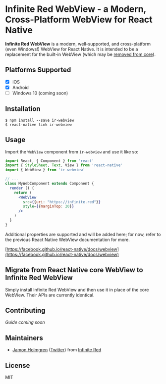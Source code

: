 # Infinite Red WebView - a Modern, Cross-Platform WebView for React Native

**Infinite Red WebView** is a modern, well-supported, and cross-platform (even Windows!) WebView for React Native. It is intended to be a replacement for the built-in WebView (which may be [removed from core](https://github.com/react-native-community/discussions-and-proposals/pull/3)).

## Platforms Supported

* [x] iOS
* [x] Android
* [ ] Windows 10 (coming soon)

## Installation

```
$ npm install --save ir-webview
$ react-native link ir-webview
```

## Usage

Import the `WebView` component from `ir-webview` and use it like so:

```jsx
import React, { Component } from 'react'
import { StyleSheet, Text, View } from 'react-native'
import { WebView } from 'ir-webview'

// ...
class MyWebComponent extends Component {
  render () {
    return (
      <WebView
        src={{uri: "https://infinite.red"}}
        style={{marginTop: 20}}
      />
    )
  }
}
```

Additional properties are supported and will be added here; for now, refer to the previous React Native WebView documentation for more.

[https://facebook.github.io/react-native/docs/webview](https://facebook.github.io/react-native/docs/webview)

## Migrate from React Native core WebView to Infinite Red WebView

Simply install Infinite Red WebView and then use it in place of the core WebView. Their APIs are currently identical.

## Contributing

_Guide coming soon_

## Maintainers

* [Jamon Holmgren](https://github.com/jamonholmgren) ([Twitter](https://twitter.com/jamonholmgren)) from [Infinite Red](https://infinite.red/react-native)

## License

MIT

